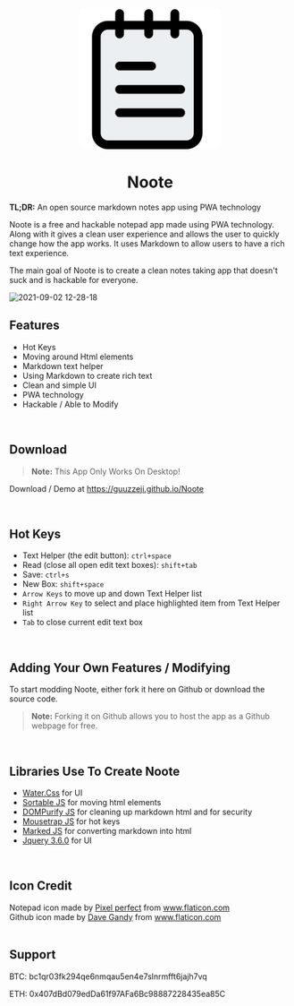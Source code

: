 <div align="center">
    <img src="./img/notes.png" width="250">
</div>

<div align="center">
    <h1><b>Noote</b></h1>
</div>

<p><b>TL;DR:</b> An open source markdown notes app using PWA technology</p>

<p>Noote is a free and hackable notepad app made using PWA technology. Along with it gives a clean user experience and allows the user to quickly change how the app works. It uses Markdown to allow users to have a rich text experience.</p>

<p>The main goal of Noote is to create a clean notes taking app that doesn't suck and is hackable for everyone.</p>


![2021-09-02 12-28-18](https://user-images.githubusercontent.com/46883697/131910474-15a5b503-1ec6-4cce-9d65-5f9f4bdbabc3.gif)


## Features 

- Hot Keys
- Moving around Html elements
- Markdown text helper
- Using Markdown to create rich text
- Clean and simple UI
- PWA technology
- Hackable / Able to Modify 

<br>


## Download 

> <b>Note:</b> This App Only Works On Desktop!
<p>Download / Demo at <a href="https://guuzzeji.github.io/Noote">https://guuzzeji.github.io/Noote</a></p>

<br>


## Hot Keys

- Text Helper (the edit button): `ctrl+space`
- Read (close all open edit text boxes): `shift+tab`
- Save: `ctrl+s`
- New Box: `shift+space`
- `Arrow Keys` to move up and down Text Helper list
- `Right Arrow Key` to select and place highlighted item from Text Helper list 
- `Tab` to close current edit text box

<br>


## Adding Your Own Features / Modifying

<p>To start modding Noote, either fork it here on Github or download the source code. </p>

> <b>Note:</b> Forking it on Github allows you to host the app as a Github webpage for free. 

<br>


## Libraries Use To Create Noote

- <a href="https://watercss.kognise.dev/">Water.Css</a> for UI
- <a href="https://github.com/SortableJS/Sortable">Sortable JS</a> for moving html elements
- <a href="https://github.com/cure53/DOMPurify">DOMPurify JS</a> for cleaning up markdown html and for security
- <a href="https://craig.is/killing/mice">Mousetrap JS</a> for hot keys
- <a href="https://github.com/markedjs/marked">Marked JS</a> for converting markdown into html
- <a href="https://jquery.com/">Jquery 3.6.0</a> for UI

<br>


## Icon Credit

<div>Notepad icon made by <a href="https://icon54.com/" title="Pixel perfect">Pixel perfect</a> from <a href="https://www.flaticon.com/" title="Flaticon">www.flaticon.com</a></div>
  
<div>Github icon made by <a href="https://www.flaticon.com/authors/dave-gandy" title="Dave Gandy">Dave Gandy</a> from <a href="https://www.flaticon.com/" title="Flaticon">www.flaticon.com</a></div>

<br>


## Support

BTC: bc1qr03fk294qe6nmqau5en4e7slnrmfft6jajh7vq

ETH: 0x407dBd079edDa61f97AFa6Bc98887228435ea85C
